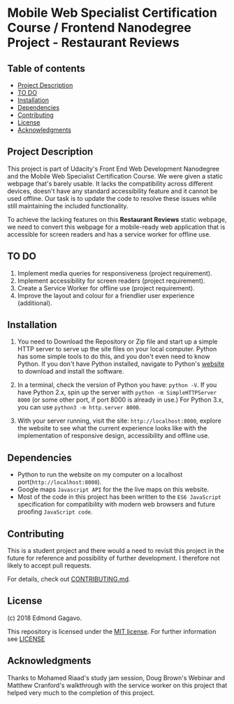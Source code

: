 # Mobile Web Specialist Certification Course / Frontend Nanodegree Project - Restaurant Reviews

## Table of contents

* [Project Description](#project-description)
* [TO DO](#to-do)
* [Installation](#installation)
* [Dependencies](#dependencies)
* [Contributing](#contributing)
* [License](#license)
* [Acknowledgments](#acknowledgments)

## Project Description

This project is part of Udacity's Front End Web Development Nanodegree and the Mobile Web Specialist Certification Course. We were given a static webpage that's barely usable. It lacks the compatibility across different devices, doesn't have any standard accessibility feature and it cannot be used offline. Our task is to update the code to resolve these issues while still maintaining the included functionality.

To achieve the lacking features on this **Restaurant Reviews** static webpage, we need to convert this webpage for a mobile-ready web application that is accessible for screen readers and has a service worker for offline use.

## TO DO

1. Implement media queries for responsiveness (project requirement).
2. Implement accessibility for screen readers (project requirement).
3. Create a Service Worker for offline use (project requirement).
4. Improve the layout and colour for a friendlier user experience (additional).

## Installation

1. You need to Download the Repository or Zip file and start up a simple HTTP server to serve up the site files on your local computer. Python has some simple tools to do this, and you don't even need to know Python. If you don't have Python installed, navigate to Python's [website](https://www.python.org/) to download and install the software.

2. In a terminal, check the version of Python you have: `python -V`. If you have Python 2.x, spin up the server with `python -m SimpleHTTPServer 8000` (or some other port, if port 8000 is already in use.) For Python 3.x, you can use `python3 -m http.server 8000`.

3. With your server running, visit the site: `http://localhost:8000`, explore the website to see what the current experience looks like with the implementation of responsive design, accessibility and offline use.

## Dependencies

* Python to run the website on my computer on a localhost           port(`http://localhost:8000`).
* Google maps `Javascript API` for the the live maps on this website.
* Most of the code in this project has been written to the `ES6 JavaScript` specification for compatibility with modern web browsers and future proofing `JavaScript code`.

## Contributing

This is a student project and there would a need to revisit this project in the future for reference and possibility of further development. I therefore not likely to accept pull requests.

For details, check out [CONTRIBUTING.md](CONTRIBUTING.md).

## License

(c) 2018 Edmond Gagavo.

This repository is licensed under the [MIT license](https://opensource.org/licenses/MIT).
For further information see [LICENSE](LICENSE)

## Acknowledgments

Thanks to Mohamed Riaad's study jam session, Doug Brown's Webinar and Matthew Cranford's walkthrough with the service worker on this project that helped very much to the completion of this project.
